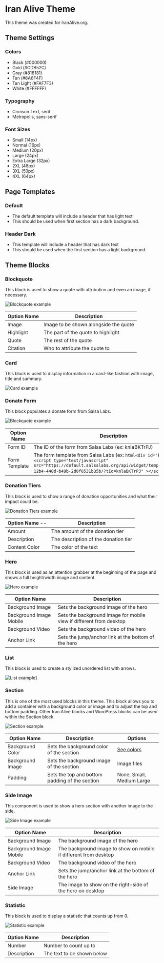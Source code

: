 # Iran Alive Theme

This theme was created for IranAlive.org.

## Theme Settings

### Colors

- Black (#000000)
- Gold (#CDB52C)
- Gray (#818181)
- Tan (#8A6F4F)
- Tan Light (#FAF7F3)
- White (#FFFFFF)

### Typography

- Crimson Text, serif
- Metropolis, sans-serif

### Font Sizes

- Small (14px)
- Normal (16px)
- Medium (20px)
- Large (24px)
- Extra Large (32px)
- 2XL (48px)
- 3XL (50px)
- 4XL (64px)

## Page Templates

### Default

- The default template will include a header that has light text
- This should be used when first section has a dark background.

### Header Dark

- This template will include a header that has dark text
- This should be used when the first section has a light background.

## Theme Blocks

### Blockquote

This block is used to show a quote with attribution and even an image, if necessary.

![Blockquote example](assets/documentation/blockquote.png)

| Option Name | Description                           |
|-------------|---------------------------------------|
| Image       | Image to be shown alongside the quote |
| Highlight   | The part of the quote to highlight    |
| Quote       | The rest of the quote                 |
| Citation    | Who to attribute the quote to         |

### Card

This block is used to display information in a card-like fashion with image, title and summary.

![Card example](assets/documentation/card.png)

### Donate Form

This block populates a donate form from Salsa Labs.

![Blockquote example](assets/documentation/donate-form.png)

| Option Name   | Description                                          |
|---------------|------------------------------------------------------|
| Form ID       | The ID of the form from Salsa Labs (ex: knlaBKTrPJ)  |
| Form Template | The form template from Salsa Labs  (ex: ```html<div id="knlaBKTrPJ"><script type="text/javascript" src="https://default.salsalabs.org/api/widget/template/38cc5fcd-12b4-440d-b49b-2d0f0531b35b/?tId=knlaBKTrPJ" ></script></div>```) |

### Donation Tiers

This block is used to show a range of donation opportunities and what their impact could be.

![Donation Tiers example](assets/documentation/donation-tiers.png)

| Option Name --| Description                          |
|---------------|--------------------------------------|
| Amount        | The amount of the donation tier      |
| Description   | The description of the donation tier |
| Content Color | The color of the text                |

### Hero

This block is used as an attention grabber at the beginning of the page and shows a full height/width image and content.

![Hero example](assets/documentation/hero.png)

| Option Name             | Description                                                         |
|-------------------------|---------------------------------------------------------------------|
| Background Image        | Sets the background image of the hero                               | 
| Background Image Mobile | Sets the background image for mobile view if different from desktop |
| Background Video        | Sets the background video of the hero                               |
| Anchor Link             | Sets the jump/anchor link at the bottom of the hero                 |

### List

This block is used to create a stylized unordered list with arrows.

![List example](assets/documentation/list.png)]

### Section

This is one of the most used blocks in this theme. This block allows you to add a container with a background color or image and to adjust the top and bottom padding. Other Iran Alive blocks and WordPress blocks can be used within the Section block.

![Section example](assets/documentation/section.png)

| Option Name      | Description                                    | Options                   |
|------------------|------------------------------------------------|---------------------------|
| Background Color | Sets the background color of the section       | [See colors](#colors)     |
| Background Image | Sets the background image of the section       | Image files               |
| Padding          | Sets the top and bottom padding of the section | None, Small, Medium Large |

### Side Image

This component is used to show a hero section with another image to the side.

![Side Image example](assets/documentation/side-image.png)

| Option Name             | Description                                                      |
|-------------------------|------------------------------------------------------------------|
| Background Image        | The background image of the hero                                 |
| Background Image Mobile | The background image to show on mobile if different from desktop |
| Background Video        | The background video of the hero                                 |
| Anchor Link             | Sets the jump/anchor link at the bottom of the hero              |
| Side Image              | The image to show on the right-side of the hero on desktop       |

### Statistic

This block is used to display a statistic that counts up from 0.

![Statistic example](assets/documentation/statistic.png)

| Option Name | Description                |
|-------------|----------------------------|
| Number      | Number to count up to      |
| Description | The text to be shown below |